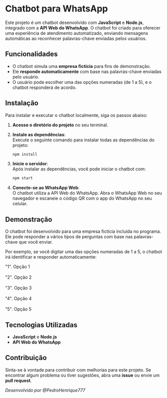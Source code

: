 # Chatbot para WhatsApp

Este projeto é um chatbot desenvolvido com **JavaScript** e **Node.js**, integrado com a **API Web do WhatsApp**. O chatbot foi criado para oferecer uma experiência de atendimento automatizado, enviando mensagens automáticas ao reconhecer palavras-chave enviadas pelos usuários.

## Funcionalidades

- O chatbot simula uma **empresa fictícia** para fins de demonstração.
- Ele **responde automaticamente** com base nas palavras-chave enviadas pelo usuário.
- O usuário pode escolher uma das opções numeradas (de 1 a 5), e o chatbot responderá de acordo.

## Instalação

Para instalar e executar o chatbot localmente, siga os passos abaixo:

1. **Acesse o diretório do projeto** no seu terminal.

2. **Instale as dependências**:  
   Execute o seguinte comando para instalar todas as dependências do projeto:
   ```bash
   npm install
   ```

3. **Inicie o servidor**:  
   Após instalar as dependências, você pode iniciar o chatbot com:
   ```bash
   npm start
   ```

4. **Conecte-se ao WhatsApp Web**:  
   O chatbot utiliza a API Web do WhatsApp. Abra o WhatsApp Web no seu navegador e escaneie o código QR com o app do WhatsApp no seu celular.

## Demonstração

O chatbot foi desenvolvido para uma empresa fictícia incluída no programa. Ele pode responder a vários tipos de perguntas com base nas palavras-chave que você enviar.

Por exemplo, se você digitar uma das opções numeradas de 1 a 5, o chatbot irá identificar e responder automaticamente:

"1". Opção 1 <br>  
"2". Opção 2 <br>  
"3". Opção 3 <br>  
"4". Opção 4 <br>  
"5". Opção 5 <br>

## Tecnologias Utilizadas

- **JavaScript** e **Node.js**
- **API Web do WhatsApp**

## Contribuição

Sinta-se à vontade para contribuir com melhorias para este projeto. Se encontrar algum problema ou tiver sugestões, abra uma **issue** ou envie um **pull request**.

*Desenvolvido por @PedroHenrique777*
